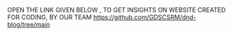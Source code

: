 OPEN THE LINK GIVEN BELOW , TO GET INSIGHTS ON WEBSITE CREATED FOR CODING, BY OUR TEAM
https://github.com/GDSCSRM/dnd-blog/tree/main
